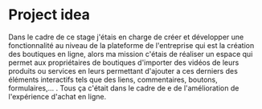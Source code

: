 # Project idea

Dans le cadre de ce stage j'étais en charge de créer et développer une fonctionnalité au niveau de la plateforme de l'entreprise qui est la création des boutiques en ligne, alors ma mission c'étais de réaliser un espace qui permet aux propriétaires de boutiques d'importer des vidéos de leurs produits ou services en leurs permettant d'ajouter a ces derniers des éléments interactifs tels que des liens, commentaires, boutons, formulaires,... . Tous ça c'était dans le cadre de e de l'amélioration de l'expérience d'achat en ligne.
